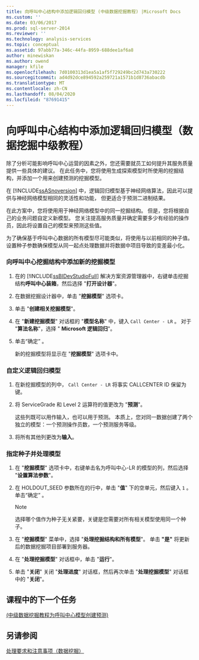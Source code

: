 ```yaml
---
title: 向呼叫中心结构中添加逻辑回归模型 (中级数据挖掘教程) |Microsoft Docs
ms.custom: ''
ms.date: 03/06/2017
ms.prod: sql-server-2014
ms.reviewer: ''
ms.technology: analysis-services
ms.topic: conceptual
ms.assetid: 97abb77a-346c-44fa-8959-688dee1af6a8
author: minewiskan
ms.author: owend
manager: kfile
ms.openlocfilehash: 7d0100313d1ea5a1af5f729249bc2d743a730222
ms.sourcegitcommit: ad4d92dce894592a259721a1571b1d8736abacdb
ms.translationtype: MT
ms.contentlocale: zh-CN
ms.lasthandoff: 08/04/2020
ms.locfileid: "87691415"
---
```

# <a name="adding-a-logistic-regression-model-to-the-call-center-structure-intermediate-data-mining-tutorial"></a>向呼叫中心结构中添加逻辑回归模型（数据挖掘中级教程）
  除了分析可能影响呼叫中心运营的因素之外，您还需要就员工如何提升其服务质量提供一些具体的建议。 在此任务中，您将使用生成探索模型时所使用的挖掘结构，并添加一个用来创建预测的挖掘模型。  
  
 在 [!INCLUDE[ssASnoversion](../includes/ssasnoversion-md.md)] 中，逻辑回归模型基于神经网络算法，因此可以提供与神经网络模型相同的灵活性和功能， 但更适合于预测二进制结果。  
  
 在此方案中，您将使用用于神经网络模型中的同一挖掘结构。 但是，您将根据自己的业务问题自定义新模型。 您关注提高服务质量并确定需要多少有经验的操作员，因此将设置自己的模型来预测这些值。  
  
 为了确保基于呼叫中心数据的所有模型尽可能类似，将使用与以前相同的种子值。 设置种子参数确保模型从同一起点处理数据并将数据中项目导致的变差最小化。  
  
### <a name="to-add-a-new-mining-model-to-the-call-center-mining-structure"></a>向呼叫中心挖掘结构中添加新的挖掘模型  
  
1.  在的 [!INCLUDE[ssBIDevStudioFull](../includes/ssbidevstudiofull-md.md)] 解决方案资源管理器中，右键单击挖掘结构**呼叫中心装箱**，然后选择 "**打开设计器**"。  
  
2.  在数据挖掘设计器中，单击 "**挖掘模型**" 选项卡。  
  
3.  单击 "**创建相关挖掘模型**"。  
  
4.  在 "**新建挖掘模型**" 对话框的 "**模型名称**" 中，键入 `Call Center - LR` 。  对于 "**算法名称**"，选择 " **Microsoft 逻辑回归**"。  
  
5.  单击“确定”  。  
  
     新的挖掘模型将显示在 "**挖掘模型**" 选项卡中。  
  
### <a name="to-customize-the-logistic-regression-model"></a>自定义逻辑回归模型  
  
1.  在新挖掘模型的列中， `Call Center - LR` 将事实 CALLCENTER ID 保留为键。  
  
2.  将 ServiceGrade 和 Level 2 运算符的值更改为 "**预测**"。  
  
     这些列既可以用作输入，也可以用于预测。 本质上，您对同一数据创建了两个独立的模型：一个预测操作员数，一个预测服务等级。  
  
3.  将所有其他列更改为**输入**。  
  
### <a name="to-specify-the-seed-and-process-the-models"></a>指定种子并处理模型  
  
1.  在 "**挖掘模型**" 选项卡中，右键单击名为呼叫中心-LR 的模型的列，然后选择 "**设置算法参数**"。  
  
2.  在 HOLDOUT_SEED 参数所在的行中，单击 "**值**" 下的空单元，然后键入 `1` 。 单击“确定”  。  
  
    > [!NOTE]  
    >  选择哪个值作为种子无关紧要，关键是您需要对所有相关模型使用同一个种子。  
  
3.  在 "**挖掘模型**" 菜单中，选择 "**处理挖掘结构和所有模型**"。 单击 **"是"** 将更新后的数据挖掘项目部署到服务器。  
  
4.  在 "**处理挖掘模型**" 对话框中，单击 "**运行**"。  
  
5.  单击 "**关闭**" 关闭 "**处理进度**" 对话框，然后再次单击 "**处理挖掘模型**" 对话框中的 "**关闭**"。  
  
## <a name="next-task-in-lesson"></a>课程中的下一个任务  
 [&#40;中级数据挖掘教程为呼叫中心模型创建预测&#41;](../../2014/tutorials/create-predictions-call-center-models-intermediate-data-mining-tutorial.md)  
  
## <a name="see-also"></a>另请参阅  
 [处理要求和注意事项（数据挖掘）](../../2014/analysis-services/data-mining/processing-requirements-and-considerations-data-mining.md)  
  
  
